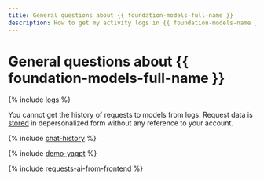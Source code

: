 ```yaml
---
title: General questions about {{ foundation-models-full-name }}
description: How to get my activity logs in {{ foundation-models-name }}? Find the answer to this and other questions in this article.
---
```


# General questions about {{ foundation-models-full-name }}

{% include [logs](../../_qa/logs.md) %}

You cannot get the history of requests to models from logs. Request data is [stored](../operations/disable-logging.md) in depersonalized form without any reference to your account.

{% include [chat-history](../../_qa/chat-history.md) %}

{% include [demo-yagpt](../../_qa/demo-yagpt.md) %}

{% include [requests-ai-from-frontend](../../_qa/requests-ai-from-frontend.md) %}